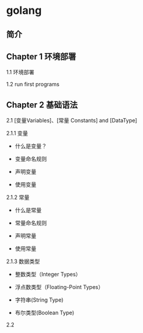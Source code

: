 # golang

## 简介

## Chapter 1  环境部署

1.1 环境部署

1.2 run first programs


## Chapter 2  基础语法

2.1    [变量Variables]、[常量 Constants] and  [DataType]

2.1.1  变量

- 什么是变量？

- 变量命名规则

- 声明变量

- 使用变量


2.1.2  常量

- 什么是常量

- 常量命名规则

- 声明常量

- 使用常量

2.1.3  数据类型


- 整数类型（Integer Types）

- 浮点数类型（Floating-Point Types）

- 字符串(String Type)

- 布尔类型(Boolean Type)

2.2 